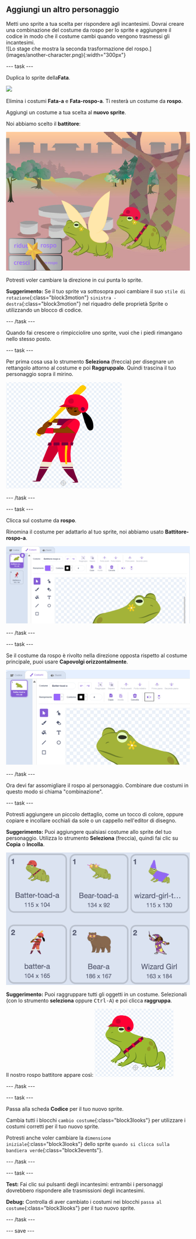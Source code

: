 ## Aggiungi un altro personaggio

<div style="display: flex; flex-wrap: wrap">
<div style="flex-basis: 200px; flex-grow: 1; margin-right: 15px;">
Metti uno sprite a tua scelta per rispondere agli incantesimi. Dovrai creare una combinazione del costume da rospo per lo sprite e aggiungere il codice in modo che il costume cambi quando vengono trasmessi gli incantesimi.
</div>
<div>
![Lo stage che mostra la seconda trasformazione del rospo.](images/another-character.png){:width="300px"}
</div>
</div>

--- task ---

Duplica lo sprite della**Fata**.

![](images/duplicate-fairy.png)

Elimina i costumi **Fata-a** e **Fata-rospo-a**. Ti resterà un costume da **rospo**.

Aggiungi un costume a tua scelta al **nuovo sprite**.

Noi abbiamo scelto il **battitore**:

![](images/batter-on-stage.png)

Potresti voler cambiare la direzione in cui punta lo sprite.

**Suggerimento:** Se il tuo sprite va sottosopra puoi cambiare il suo `stile di rotazione`{:class="block3motion"} `sinistra - destra`{:class="block3motion"} nel riquadro delle proprietà Sprite o utilizzando un blocco di codice.

--- /task ---

Quando fai crescere o rimpicciolire uno sprite, vuoi che i piedi rimangano nello stesso posto.

--- task ---

Per prima cosa usa lo strumento **Seleziona** (freccia) per disegnare un rettangolo attorno al costume e poi **Raggruppalo**. Quindi trascina il tuo personaggio sopra il mirino.

![](images/character2-crosshair.png)

--- /task ---

--- task ---

Clicca sul costume da **rospo**.

Rinomina il costume per adattarlo al tuo sprite, noi abbiamo usato **Battitore-rospo-a**.

![](images/batter-toad-a-added.png)

--- /task ---

--- task ---

Se il costume da rospo è rivolto nella direzione opposta rispetto al costume principale, puoi usare **Capovolgi orizzontalmente**.

![](images/flip-horizontal.png)

--- /task ---

Ora devi far assomigliare il rospo al personaggio. Combinare due costumi in questo modo si chiama "combinazione".

--- task ---

Potresti aggiungere un piccolo dettaglio, come un tocco di colore, oppure copiare e incollare occhiali da sole o un cappello nell'editor di disegno.

**Suggerimento:** Puoi aggiungere qualsiasi costume allo sprite del tuo personaggio. Utilizza lo strumento **Seleziona** (freccia), quindi fai clic su **Copia** o **Incolla**.

![](images/editing-options.png)

**Suggerimento:** Puoi raggruppare tutti gli oggetti in un costume. Selezionali (con lo strumento **seleziona** oppure <kbd>Ctrl-A</kbd>) e poi clicca **raggruppa**.

Il nostro rospo battitore appare così: ![](images/batter-toad.png)

--- /task ---

--- task ---

Passa alla scheda **Codice** per il tuo nuovo sprite.

Cambia tutti i blocchi `cambio costume`{:class="block3looks"} per utilizzare i costumi corretti per il tuo nuovo sprite.

Potresti anche voler cambiare la `dimensione iniziale`{:class="block3looks"} dello sprite `quando si clicca sulla bandiera verde`{:class="block3events"}.

--- /task ---

--- task ---

**Test:** Fai clic sui pulsanti degli incantesimi: entrambi i personaggi dovrebbero rispondere alle trasmissioni degli incantesimi.

**Debug:** Controlla di aver cambiato i costumi nei blocchi `passa al costume`{:class="block3looks"} per il tuo nuovo sprite.

--- /task ---

--- save ---
